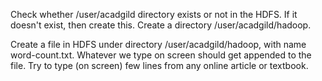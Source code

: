 Check whether /user/acadgild directory exists or not in the HDFS.
If it doesn't exist, then create this.
Create a directory /user/acadgild/hadoop.



Create a file in HDFS under directory /user/acadgild/hadoop, with name word-count.txt.
Whatever we type on screen should get appended to the file.
Try to type (on screen) few lines from any online article or textbook.
